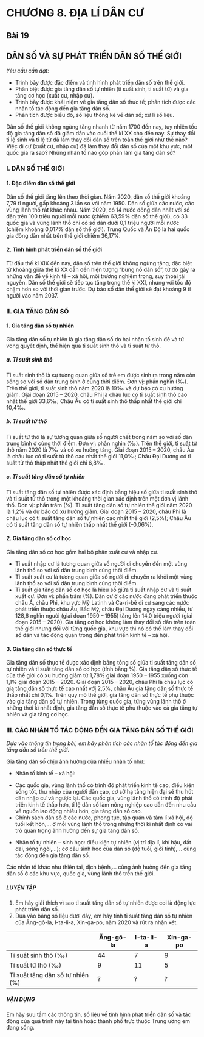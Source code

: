 # CHƯƠNG 8. ĐỊA LÍ DÂN CƯ

## Bài 19
## DÂN SỐ VÀ SỰ PHÁT TRIỂN DÂN SỐ THẾ GIỚI

*Yêu cầu cần đạt:*
- Trình bày được đặc điểm và tình hình phát triển dân số trên thế giới.
- Phân biệt được gia tăng dân số tự nhiên (tỉ suất sinh, tỉ suất tử) và gia tăng cơ học (xuất cư, nhập cư).
- Trình bày được khái niệm về gia tăng dân số thực tế; phân tích được các nhân tố tác động đến gia tăng dân số.
- Phân tích được biểu đồ, số liệu thống kê về dân số; xử lí số liệu.

Dân số thế giới không ngừng tăng nhanh từ năm 1700 đến nay, tuy nhiên tốc độ gia tăng dân số đã giảm dần vào cuối thế kỉ XX cho đến nay. Sự thay đổi tỉ lệ sinh và tỉ lệ tử đã làm thay đổi dân số trên toàn thế giới như thế nào? Việc di cư (xuất cư, nhập cư) đã làm thay đổi dân số của một khu vực, một quốc gia ra sao? Những nhân tố nào góp phần làm gia tăng dân số?

### I. DÂN SỐ THẾ GIỚI
#### 1. Đặc điểm dân số thế giới

Dân số thế giới tăng lên theo thời gian. Năm 2020, dân số thế giới khoảng 7,79 tỉ người, gấp khoảng 3 lần so với năm 1950. Dân số giữa các nước, các vùng lãnh thổ rất khác nhau. Năm 2020, có 14 nước đông dân nhất với số dân trên 100 triệu người mỗi nước (chiếm 63,59% dân số thế giới), có 33 quốc gia và vùng lãnh thổ chỉ có số dân dưới 0,1 triệu người mỗi nước (chiếm khoảng 0,017% dân số thế giới). Trung Quốc và Ấn Độ là hai quốc gia đông dân nhất trên thế giới chiếm 36,17%.

#### 2. Tình hình phát triển dân số thế giới

Từ đầu thế kỉ XIX đến nay, dân số trên thế giới không ngừng tăng, đặc biệt từ khoảng giữa thế kỉ XX dẫn đến hiện tượng “bùng nổ dân số”, từ đó gây ra những vấn đề về kinh tế – xã hội, môi trường nghiêm trọng, suy thoái tài nguyên. Dân số thế giới sẽ tiếp tục tăng trong thế kỉ XXI, nhưng với tốc độ chậm hơn so với thời gian trước. Dự báo số dân thế giới sẽ đạt khoảng 9 tỉ người vào năm 2037.

### II. GIA TĂNG DÂN SỐ
#### 1. Gia tăng dân số tự nhiên

Gia tăng dân số tự nhiên là gia tăng dân số do hai nhân tố sinh đẻ và tử vong quyết định, thể hiện qua tỉ suất sinh thô và tỉ suất tử thô.
##### a. Tỉ suất sinh thô

Tỉ suất sinh thô là sự tương quan giữa số trẻ em được sinh ra trong năm còn sống so với số dân trung bình ở cùng thời điểm. Đơn vị: phần nghìn (‰). Trên thế giới, tỉ suất sinh thô năm 2020 là 19‰ và dự báo có xu hướng giảm. Giai đoạn 2015 – 2020, châu Phi là châu lục có tỉ suất sinh thô cao nhất thế giới 33,6‰; Châu Âu có tỉ suất sinh thô thấp nhất thế giới chỉ 10,4‰.

##### b. Tỉ suất tử thô

Tỉ suất tử thô là sự tương quan giữa số người chết trong năm so với số dân trung bình ở cùng thời điểm. Đơn vị: phần nghìn (‰). Trên thế giới, tỉ suất tử thô năm 2020 là 7‰ và có xu hướng tăng. Giai đoạn 2015 – 2020, châu Âu là châu lục có tỉ suất tử thô cao nhất thế giới 11,0‰; Châu Đại Dương có tỉ suất tử thô thấp nhất thế giới chỉ 6,8‰.

##### c. Tỉ suất tăng dân số tự nhiên

Tỉ suất tăng dân số tự nhiên được xác định bằng hiệu số giữa tỉ suất sinh thô và tỉ suất tử thô trong một khoảng thời gian xác định trên một đơn vị lãnh thổ. Đơn vị: phần trăm (%). Tỉ suất tăng dân số tự nhiên thế giới năm 2020 là 1,2% và dự báo có xu hướng giảm. Giai đoạn 2015 – 2020, châu Phi là châu lục có tỉ suất tăng dân số tự nhiên cao nhất thế giới (2,5%); Châu Âu có tỉ suất tăng dân số tự nhiên thấp nhất thế giới (–0,06%).

#### 2. Gia tăng dân số cơ học

Gia tăng dân số cơ học gồm hai bộ phân xuất cư và nhập cư.
- Tỉ suất nhập cư là tương quan giữa số người di chuyển đến một vùng lãnh thổ so với số dân trung bình cùng thời điểm.
- Tỉ suất xuất cư là tương quan giữa số người di chuyển ra khỏi một vùng lãnh thổ so với số dân trung bình cùng thời điểm.
- Tỉ suất gia tăng dân số cơ học là hiệu số giữa tỉ suất nhập cư và tỉ suất xuất cư. Đơn vị: phần trăm (%).
Dân cư ở các nước đang phát triển thuộc châu Á, châu Phi, khu vực Mỹ Latinh và Ca-ri-bê di cư sang các nước phát triển thuộc châu Âu, Bắc Mỹ, châu Đại Dương ngày càng nhiều, từ 128,6 nghìn người (giai đoạn 1950 – 1955) tăng lên 14,0 triệu người (giai đoạn 2015 – 2020). Gia tăng cơ học không làm thay đổi số dân trên toàn thế giới nhưng đối với từng quốc gia, khu vực thì nó có thể làm thay đổi số dân và tác động quan trọng đến phát triển kinh tế – xã hội.

#### 3. Gia tăng dân số thực tế

Gia tăng dân số thực tế được xác định bằng tổng số giữa tỉ suất tăng dân số tự nhiên và tỉ suất tăng dân số cơ học (tính bằng %). Gia tăng dân số thực tế của thế giới có xu hướng giảm từ 1,78% giai đoạn 1950 – 1955 xuống còn 1,1% giai đoạn 2015 – 2020. Giai đoạn 2015 – 2020, châu Phi là châu lục có gia tăng dân số thực tế cao nhất với 2,5%, châu Âu gia tăng dân số thực tế thấp nhất chỉ 0,1%. Trên quy mô thế giới, gia tăng dân số thực tế phụ thuộc vào gia tăng dân số tự nhiên. Trong từng quốc gia, từng vùng lãnh thổ ở những thời kì nhất định, gia tăng dần số thực tế phụ thuộc vào cả gia tăng tự nhiên và gia tăng cơ học.

### III. CÁC NHÂN TỐ TÁC ĐỘNG ĐẾN GIA TĂNG DÂN SỐ THẾ GIỚI

*Dựa vào thông tin trong bài, em hãy phân tích các nhân tố tác động đến gia tăng dân số trên thế giới.*

Gia tăng dân số chịu ảnh hưởng của nhiều nhân tố như:
- Nhân tố kinh tế – xã hội:
+ Các quốc gia, vùng lãnh thổ có trình độ phát triển kinh tế cao, điều kiện sống tốt, thu nhập của người dân cao, cơ sở hạ tầng hiện đại sẽ thu hút dân nhập cư và ngược lại. Các quốc gia, vùng lãnh thổ có trình độ phát triển kinh tế thấp hơn, tỉ lệ dân số làm nông nghiệp cao dẫn đến nhu cầu về nguồn lao động nhiều hơn, gia tăng dân số cao.
+ Chính sách dân số ở các nước, phong tục, tập quán và tâm lí xã hội, độ tuổi kết hôn,... ở mỗi vùng lãnh thổ trong những thời kì nhất định có vai trò quan trọng ảnh hưởng đến sự gia tăng dân số.
- Nhân tố tự nhiên – sinh học: điều kiện tự nhiên (vị trí địa lí, khí hậu, đất đai, sông ngòi,...); cơ cấu sinh học của dân số (độ tuổi, giới tính),... cũng tác động đến gia tăng dân số.

Các nhân tố khác như thiên tai, dịch bệnh,... cũng ảnh hưởng đến gia tăng dân số ở các khu vực, quốc gia, vùng lãnh thổ trên thế giới.

##### LUYỆN TẬP
1. Em hãy giải thích vì sao tỉ suất tăng dân số tự nhiên được coi là động lực phát triển dân số.
2. Dựa vào bảng số liệu dưới đây, em hãy tính tỉ suất tăng dân số tự nhiên của
Ăng-gô-la, I-ta-li-a, Xin-ga-po, năm 2020 và rút ra nhận xét.

|                     | Ăng-gô-la | I-ta-li-a | Xin-ga-po |
|---------------------|-----------|-----------|-----------|
| Tỉ suất sinh thô (‰) | 44        | 7         | 9         |
| Tỉ suất tử thô (‰)  | 9         | 11        | 5         |
| Tỉ suất tăng dân số tự nhiên (%) | ?         | ?         | ?         |

##### VẬN DỤNG
Em hãy sưu tầm các thông tin, số liệu về tình hình phát triển dân số và tác động
của quá trình này tại tỉnh hoặc thành phố trực thuộc Trung ương em đang sống.
